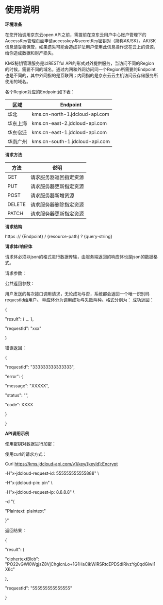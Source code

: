 # 使用说明

**环境准备**

在您开始调用京东云open API之前，需提前在京东云用户中心账户管理下的AccessKey管理页面申请accesskey与secretKey密钥对（简称AK/SK）。AK/SK信息请妥善保管，如果遗失可能会造成非法用户使用此信息操作您在云上的资源，给你造成数据和财产损失。

KMS秘钥管理服务是以RESTful API的形式对外提供服务，当访问不同的Region的时候，需要不同的域名。通过内网和外网访问同一个Region所需要的Endpoint也是不同的，其中外网指的是互联网；内网指的是京东云云主机访问云存储服务所使用的域名。

各个Region对应的Endpoint如下表：

|区域|Endpoint|
| - | - |
|华北|kms.cn-north-1.jdcloud-api.com
|华东上海|kms.cn-east-2.jdcloud-api.com
|华东宿迁|kms.cn-east-1.jdcloud-api.com
|华南广州|kms.cn-south-1.jdcloud-api.com

**请求方法**

|方法|说明|
| - | - |
|GET|请求服务器返回指定资源
|PUT|请求服务器更新指定资源
|POST|请求服务器新增资源
|DELETE|请求服务器删除指定资源
|PATCH|请求服务器更新指定资源

**请求结构**

https :// {Endpoint} / {resource-path} ? {query-string}

**请求体/响应体**

请求体必须以json的格式进行数据传输，由服务端返回的响应体也是json的数据格式。

请求参数：

公共返回参数：

用户发送的每次接口调用请求，无论成功与否，系统都会返回一个唯一识别码requestId给用户。
响应体分为调用成功与失败两种。格式分别为：
成功返回：

{

"result": {  …  },

"requestId": "xxx"

}

错误返回：

{

"requestId": "333333333333333",
  
  "error": {
    
   "message": "XXXXX",
    
   "status": "",
    
   "code": XXXX
  
  }

}

**API调用示例**

使用密钥对数据进行加密：

使用curl的请求方式：

Curl https://kms.jdcloud-api.com/v1/key/{keyId}:Encrypt 

  -H"x-jdcloud-request-id: 555555555555888"   \
  
  -H"x-jdcloud-pin: pin"                     \
  
  -H"x-jdcloud-request-ip: 8.8.8.8"           \

  -d "{
      
   "Plaintext: plaintext"

}"

返回结果：

{

  "result": {
    
   "ciphertextBlob": "PO22vGWl0WgjsZ8VjChglcnLo+1G1HaCikWIRSRtcEPDSdlRivzYg0qdGlwI1X6c"
  
  },
  
  "requestId": "555555555555555"

}





